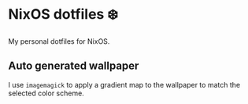 # NixOS dotfiles ❄️

My personal dotfiles for NixOS.

## Auto generated wallpaper

I use `imagemagick` to apply a gradient map to the wallpaper to match the selected color scheme.
